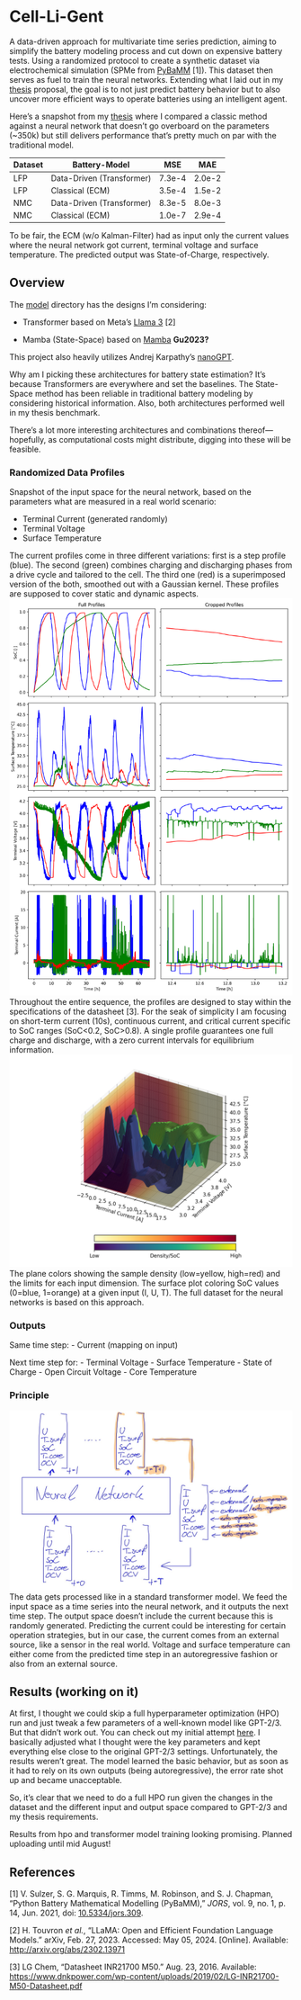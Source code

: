 # Cell-Li-Gent

A data-driven approach for multivariate time series prediction, aiming
to simplify the battery modeling process and cut down on expensive
battery tests. Using a randomized protocol to create a synthetic dataset
via electrochemical simulation (SPMe from
[PyBaMM](https://github.com/pybamm-team/PyBaMM) \[1\]). This dataset
then serves as fuel to train the neural networks. Extending what I laid
out in my [thesis](/doc/thesis.pdf) proposal, the goal is to not just
predict battery behavior but to also uncover more efficient ways to
operate batteries using an intelligent agent.

Here’s a snapshot from my [thesis](/doc/thesis.pdf) where I compared a
classic method against a neural network that doesn’t go overboard on the
parameters (~350k) but still delivers performance that’s pretty much on
par with the traditional model.

| Dataset | Battery-Model             | MSE    | MAE    |
|---------|---------------------------|--------|--------|
| LFP     | Data-Driven (Transformer) | 7.3e-4 | 2.0e-2 |
| LFP     | Classical (ECM)           | 3.5e-4 | 1.5e-2 |
| NMC     | Data-Driven (Transformer) | 8.3e-5 | 8.0e-3 |
| NMC     | Classical (ECM)           | 1.0e-7 | 2.9e-4 |

To be fair, the ECM (w/o Kalman-Filter) had as input only the current
values where the neural network got current, terminal voltage and
surface temperature. The predicted output was State-of-Charge,
respectively.

## Overview

The [model](/model) directory has the designs I’m considering:

- Transformer based on Meta’s [Llama
  3](https://github.com/meta-llama/llama3) \[2\]

- Mamba (State-Space) based on
  [Mamba](https://github.com/state-spaces/mamba) **Gu2023?**

This project also heavily utilizes Andrej Karpathy’s
[nanoGPT](https://github.com/karpathy/nanoGPT/tree/master).

Why am I picking these architectures for battery state estimation? It’s
because Transformers are everywhere and set the baselines. The
State-Space method has been reliable in traditional battery modeling by
considering historical information. Also, both architectures performed
well in my thesis benchmark.

There’s a lot more interesting architectures and combinations
thereof—hopefully, as computational costs might distribute, digging into
these will be feasible.

### Randomized Data Profiles

Snapshot of the input space for the neural network, based on the
parameters what are measured in a real world scenario:

- Terminal Current (generated randomly)
- Terminal Voltage
- Surface Temperature

The current profiles come in three different variations: first is a step
profile (blue). The second (green) combines charging and discharging
phases from a drive cycle and tailored to the cell. The third one (red)
is a superimposed version of the both, smoothed out with a Gaussian
kernel. These profiles are supposed to cover static and dynamic aspects.
![profiles](./doc/profiles_plot.png) Throughout the entire sequence, the
profiles are designed to stay within the specifications of the datasheet
\[3\]. For the seak of simplicity I am focusing on short-term current
(10s), continuous current, and critical current specific to SoC ranges
(SoC\<0.2, SoC\>0.8). A single profile guarantees one full charge and
discharge, with a zero current intervals for equilibrium information.
![profiles3d](./doc/data_3d.png) The plane colors showing the sample
density (low=yellow, high=red) and the limits for each input dimension.
The surface plot coloring SoC values (0=blue, 1=orange) at a given input
(I, U, T). The full dataset for the neural networks is based on this
approach.

### Outputs

Same time step: - Current (mapping on input)

Next time step for: - Terminal Voltage - Surface Temperature - State of
Charge - Open Circuit Voltage - Core Temperature

### Principle

![flow](./doc/flow.png) The data gets processed like in a standard
transformer model. We feed the input space as a time series into the
neural network, and it outputs the next time step. The output space
doesn’t include the current because this is randomly generated.
Predicting the current could be interesting for certain operation
strategies, but in our case, the current comes from an external source,
like a sensor in the real world. Voltage and surface temperature can
either come from the predicted time step in an autoregressive fashion or
also from an external source.

## Results (working on it)

At first, I thought we could skip a full hyperparameter optimization
(HPO) run and just tweak a few parameters of a well-known model like
GPT-2/3. But that didn’t work out. You can check out my initial attempt
[here](/doc/pred_plot.ipynb). I basically adjusted what I thought were
the key parameters and kept everything else close to the original
GPT-2/3 settings. Unfortunately, the results weren’t great. The model
learned the basic behavior, but as soon as it had to rely on its own
outputs (being autoregressive), the error rate shot up and became
unacceptable.

So, it’s clear that we need to do a full HPO run given the changes in
the dataset and the different input and output space compared to GPT-2/3
and my thesis requirements.

Results from hpo and transformer model training looking promising.
Planned uploading until mid August!

## References

<div id="refs" class="references csl-bib-body" entry-spacing="0">

<div id="ref-Sulzer2021" class="csl-entry">

<span class="csl-left-margin">\[1\]
</span><span class="csl-right-inline">V. Sulzer, S. G. Marquis, R.
Timms, M. Robinson, and S. J. Chapman, “Python Battery Mathematical
Modelling (PyBaMM),” *JORS*, vol. 9, no. 1, p. 14, Jun. 2021, doi:
[10.5334/jors.309](https://doi.org/10.5334/jors.309).</span>

</div>

<div id="ref-Touvron2023" class="csl-entry">

<span class="csl-left-margin">\[2\]
</span><span class="csl-right-inline">H. Touvron *et al.*, “LLaMA: Open
and Efficient Foundation Language Models.” arXiv, Feb. 27, 2023.
Accessed: May 05, 2024. \[Online\]. Available:
<http://arxiv.org/abs/2302.13971></span>

</div>

<div id="ref-LGChem2016" class="csl-entry">

<span class="csl-left-margin">\[3\]
</span><span class="csl-right-inline">LG Chem, “Datasheet INR21700 M50.”
Aug. 23, 2016. Available:
<https://www.dnkpower.com/wp-content/uploads/2019/02/LG-INR21700-M50-Datasheet.pdf></span>

</div>

</div>
